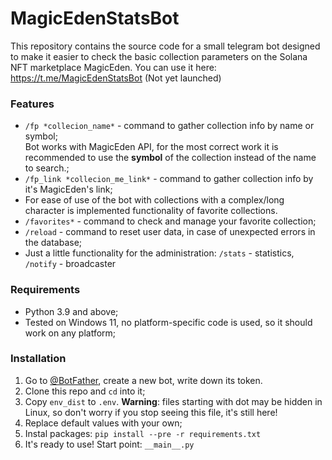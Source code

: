 # MagicEdenStatsBot

This repository contains the source code for a small telegram bot designed to make it easier to check the basic collection parameters on the Solana NFT marketplace MagicEden.
You can use it here: https://t.me/MagicEdenStatsBot (Not yet launched)

### Features
* `/fp *collecion_name*` - command to gather collection info by name or symbol;  
Bot works with MagicEden API, for the most correct work it is recommended to use the **symbol** of the collection instead of the name to search.;  
* `/fp_link *collecion_me_link*` - command to gather collection info by it's MagicEden's link;
* For ease of use of the bot with collections with a complex/long character is implemented functionality of favorite collections.
* `/favorites*` - command to check and manage your favorite collection; 
* `/reload` - command to reset user data, in case of unexpected errors in the database;  
* Just a little functionality for the administration: `/stats` - statistics, `/notify` - broadcaster 

### Requirements
* Python 3.9 and above;
* Tested on Windows 11, no platform-specific code is used, so it should work on any platform;

### Installation  
1. Go to [@BotFather](https://t.me/telegram), create a new bot, write down its token.  
2. Clone this repo and `cd` into it;  
3. Copy `env_dist` to `.env`. **Warning**: files starting with dot may be hidden in Linux, 
so don't worry if you stop seeing this file, it's still here! 
4. Replace default values with your own;  
5. Instal packages: `pip install --pre -r requirements.txt`
6. It's ready to use! Start point: `__main__.py`
